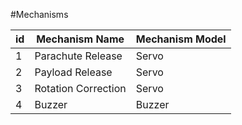#Mechanisms

| id  | Mechanism Name      | Mechanism Model |
|-----|---------------------|-----------------|
| 1   | Parachute Release   | Servo           |
| 2   | Payload Release     | Servo           |
| 3   | Rotation Correction | Servo           |
| 4   | Buzzer              | Buzzer          |

